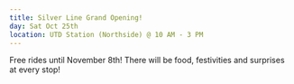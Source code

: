 ```yaml
---
title: Silver Line Grand Opening!
day: Sat Oct 25th
location: UTD Station (Northside) @ 10 AM - 3 PM
---
```


Free rides until November 8th! There will be food, festivities and surprises at every stop!
